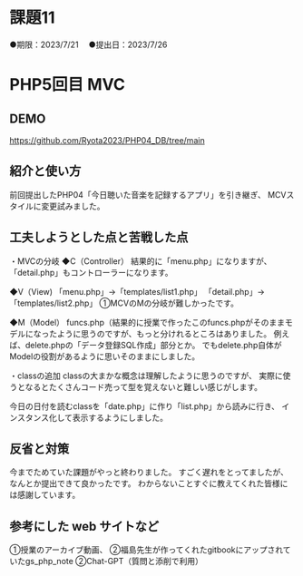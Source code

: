 # 課題11
●期限：2023/7/21　
●提出日：2023/7/26
# PHP5回目 MVC
## DEMO
https://github.com/Ryota2023/PHP04_DB/tree/main

## 紹介と使い方
前回提出したPHP04「今日聴いた音楽を記録するアプリ」を引き継ぎ、
MCVスタイルに変更試みました。


## 工夫しようとした点と苦戦した点
・MVCの分岐
◆C（Controller）
結果的に「menu.php」になりますが、
「detail.php」もコントローラーになります。

◆V（View)
「menu.php」→「templates/list1.php」
「detail.php」→「templates/list2.php」
①MCVのMの分岐が難しかったです。

◆M（Model）
funcs.php（結果的に授業で作ったこのfuncs.phpがそのままモデルになったように思うのですが、もっと分けれるところはありました。
例えば、delete.phpの「データ登録SQL作成」部分とか。
でもdelete.php自体がModelの役割があるように思いそのままにしました。

・classの追加
classの大まかな概念は理解したように思うのですが、
実際に使うとなるとたくさんコード売って型を覚えないと難しい感じがします。

今日の日付を読むclassを「date.php」に作り「list.php」から読みに行き、
インスタンス化して表示するようにしました。

## 反省と対策
今までためていた課題がやっと終わりました。
すごく遅れをとってましたが、なんとか提出できて良かったです。
わからないことすぐに教えてくれた皆様には感謝しています。

## 参考にした web サイトなど
①授業のアーカイブ動画、
②福島先生が作ってくれたgitbookにアップされていたgs_php_note
②Chat-GPT（質問と添削で利用）
